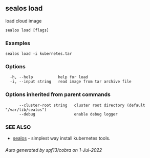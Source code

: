 ## sealos load

load cloud image

```
sealos load [flags]
```

### Examples

```
sealos load -i kubernetes.tar
```

### Options

```
  -h, --help           help for load
  -i, --input string   read image from tar archive file
```

### Options inherited from parent commands

```
      --cluster-root string   cluster root directory (default "/var/lib/sealos")
      --debug                 enable debug logger
```

### SEE ALSO

* [sealos](sealos.md)	 - simplest way install kubernetes tools.

###### Auto generated by spf13/cobra on 1-Jul-2022
